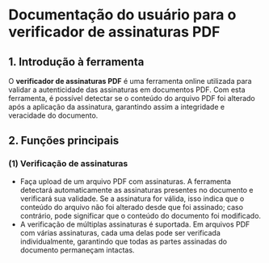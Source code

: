# Documentação do usuário para o verificador de assinaturas PDF

## 1. Introdução à ferramenta

O **verificador de assinaturas PDF** é uma ferramenta online utilizada para validar a autenticidade das assinaturas em documentos PDF. Com esta ferramenta, é possível detectar se o conteúdo do arquivo PDF foi alterado após a aplicação da assinatura, garantindo assim a integridade e veracidade do documento.

## 2. Funções principais

### (1) Verificação de assinaturas

* Faça upload de um arquivo PDF com assinaturas. A ferramenta detectará automaticamente as assinaturas presentes no documento e verificará sua validade. Se a assinatura for válida, isso indica que o conteúdo do arquivo não foi alterado desde que foi assinado; caso contrário, pode significar que o conteúdo do documento foi modificado.
* A verificação de múltiplas assinaturas é suportada. Em arquivos PDF com várias assinaturas, cada uma delas pode ser verificada individualmente, garantindo que todas as partes assinadas do documento permaneçam intactas.